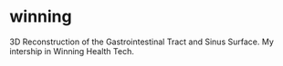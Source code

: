 # winning
3D Reconstruction of the Gastrointestinal Tract and Sinus Surface. My intership in Winning Health Tech.
